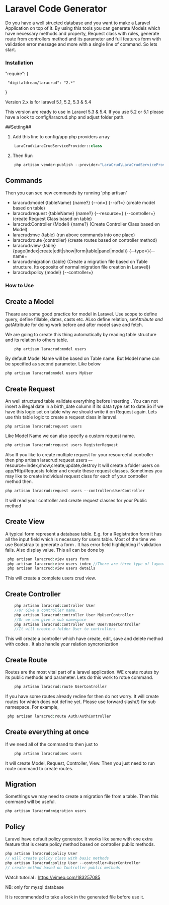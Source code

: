 # Laravel Code Generator

Do you have a well structed database and you want to make a Laravel Application on top of it.
By using this tools you can generate Models which have necessary methods and property, Request class with rules, generate route from controllers method and its parameter and full features form with validation error message and more with a single line of command. So lets start.

### Installation ###
  "require": {
  
     "digitaldream/laracrud": "2.*"
        
}

Version 2.x is for laravel 5.1, 5.2, 5.3 & 5.4

This version are ready to use in Laravel 5.3 & 5.4. If you use 5.2 or 5.1 please have a look to config/laracrud.php and adjust folder path.

##Setting##

01. Add this line to config/app.php providers array
```php
    LaraCrud\LaraCrudServiceProvider::class
``` 
  
02. Then Run
```php
    php artisan vendor:publish --provider="LaraCrud\LaraCrudServiceProvider"
```
    
## Commands
Then you can see new commands by running 'php artisan'

*	laracrud:model {tableName} {name?} {--on=} {--off=} (create model based on table)
*	laracrud:request {tableName} {name?} {--resource=} {--controller=} (create Request Class based on table)
*	laracrud:Controller {Model} {name?} (Create Controller Class based on Model)
*	laracrud:mvc {table} (run above commands into one place)
*	laracrud:route {controller} (create routes based on controller method)
*	laracrud:view {table} {page(index|create|edit|show|form|table|panel|modal)} 
{--type=}{--name=
*	laracrud:migration {table} (Create a migration file based on Table structure. Its opposite of normal migration file creation in Laravel)}
* laracrud:policy {model} {--controller=}



### How to Use



## Create a Model

Theare are some good practice for model in Laravel. Use scope to define query, define fillable, dates, casts etc.
ALso define relation, set*Attribute and get*Attribute for doing work before and after model save and fetch.

We are going to create this thing automatically by reading table structure and its relation to others table.
```php
    php artisan laracrud:model users
```
By default Model Name will be based on Table name. But Model name can be specified as second parameter. Like below
```php
php artisan laracrud:model users MyUser
```  
## Create Request

 An well structured table validate everything before inserting . You can not insert a illegal date in a birth_date column if its data type set to date.So if we have this logic set on table why we should write it on Request again. Lets use this table logic to create a request class in laravel.
 
    php artisan laracrud:request users

Like Model Name we can also specify a custom request name.
```php
php artisan laracrud:request users RegisterRequest
```  
Also If you like to create multiple request for your resourceful controller then 
php artisan laracrud:request users –-resource=index,show,create,update,destroy
It will create a folder users on app/Http/Requests folder and create these request classes. 
Sometimes you may like to create individual request class for each of your controller method then. 
```php
php artisan laracrud:request users –-controller=UserController
```
It will read your controller and create request classes for your Public method 


## Create View 

A typical form represent a database table. 
E.g. for a Registration form it has all the input field which is necessary for users table. Most of the time we use 
Bootstrap to generate a form . It has error field highlighting if validation fails. Also display value. This all can be done by
```php  
 php artisan laracrud:view users form
 php artisan laracrud:view users index //There are three type of layout for index page panel,table and tabpan
 php artisan laracrud:view users details
 ```

This will create a complete users crud view. 

## Create Controller
```php 
    php artisan laracrud:controller User
    //Or Give a controller name.
    php artisan laracrud:controller User MyUserController
    //Or we can give a sub namespace
    php artisan laracrud:controller User User/UserController
    //It will create a folder User to controllers
```
This will create a controller which have create, edit, save and delete method with codes .
It also handle your relation syncronization

## Create Route

Routes are the most vital part of a laravel application.
WE create routes by its public methods and parameter. 
Lets do this work to rotue command.
```php 
    php artisan laracrud:route UserController
```
If you have some routes already redine for <controllerName> then do not worry.
It will create routes for which does not define yet. 
Please use forward slash(/) for sub namespace. For example,
```php 
 php artisan laracrud:route Auth/AuthController
```

## Create everything at once

If we need all of the command to then just to
```php 
    php artisan laracrud:mvc users
```
It will create Model, Request, Controller, View.
Then you just need to run route command to create routes.

## Migration

Somethings we may need to create a migration file from a table. Then this command will be useful.
```php 
php artisan laracrud:migration users
```
## Policy
Laravel have default policy generator. It works like same with one extra feature that is create policy method based on controller public methods. 
```php
php artisan laracrud:policy User 
// will create policy class with basic methods
php artisan laracrud:policy User --controller=UserController
// create method based on Controller public methods
```

Watch tutorial :
https://vimeo.com/183257085

NB: only for mysql database

It is recommended to take a look in the generated file before use it.
